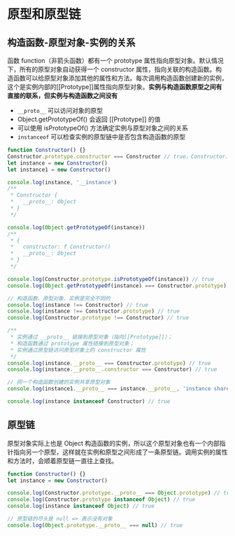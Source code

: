 # 原型和原型链

## 构造函数-原型对象-实例的关系
函数 function（非箭头函数）都有一个 prototype 属性指向原型对象。默认情况下，所有的原型对象自动获得一个 constructor 属性，指向关联的构造函数。构造函数可以给原型对象添加其他的属性和方法。每次调用构造函数创建新的实例，这个是实例内部的[[Prototype]]属性指向原型对象。**实例与构造函数原型之间有直接的联系，但实例与构造函数之间没有** 

+ `__proto__` 可以访问对象的原型
+ Object.getPrototypeOf() 会返回 [[Prototype]] 的值 
+ 可以使用 isPrototypeOf() 方法确定实例与原型对象之间的关系
+ `instanceof` 可以检查实例的原型链中是否包含构造函数的原型

```js
function Constructor() {}
Constructor.prototype.constructor === Constructor // true，Constructor.prototype 为构造函数的原型对象
let instance = new Constructor()
let instance1 = new Constructor()

console.log(instance, '__instance')
/**
 * Constructor {
 *   __proto__: Object
 * }
 */

console.log(Object.getPrototypeOf(instance))
/**
 * {
 *   constructor: f Constructor()
 *   __proto__: Object
 * }
 */

console.log(Constructor.prototype.isPrototypeOf(instance)) // true
console.log(Object.getPrototypeOf(instance) === Constructor.prototype) // true

// 构造函数、原型对象、实例是完全不同的
console.log(instance !== Constructor) // true
console.log(instance !== Constructor.prototype) // true
console.log(Constructor.prototype !== Constructor) // true

/**
 * 实例通过 __proto__ 链接到原型对象（指向[[Prototype]]）；
 * 构造函数通过 prototype 属性链接到原型对象；
 * 实例通过原型链访问原型对象上的 constructor 属性
 */
console.log(instance.__proto__ === Constructor.prototype) // true
console.log(instance.__proto__.constructor === Constructor) // true

// 同一个构造函数创建的实例共享原型对象
console.log(instance1.__proto__ === instance.__proto__, 'instance share a prototype') // true

console.log(instance instanceof Constructor) // true
```

## 原型链
原型对象实际上也是 Object 构造函数的实例，所以这个原型对象也有一个内部指针指向另一个原型，这样就在实例和原型之间形成了一条原型链。调用实例的属性和方法时，会顺着原型链一直往上查找。  

```js
function Constructor() {}
let instance = new Constructor()

console.log(Constructor.prototype.__proto__ === Object.prototype) // true
console.log(Constructor.prototype instanceof Object) // true
console.log(instance instanceof Object) // true

// 原型链的尽头是 null => 表示没有对象
console.log(Object.prototype.__proto__ === null) // true
```